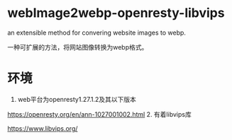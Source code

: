 # webImage2webp-openresty-libvips
an extensible method for convering website images to webp.

一种可扩展的方法，将网站图像转换为webp格式。

# 环境
1. web平台为openresty1.27.1.2及其以下版本

https://openresty.org/en/ann-1027001002.html
2. 有着libvips库

https://www.libvips.org/
